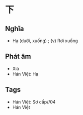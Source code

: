 # 下

## Nghĩa
* Hạ (dưới, xuống) ; (v) Rơi xuống

## Phát âm
* Xià
* Hán Việt: Hạ

## Tags
* Hán Việt: Sơ cấp//04
* Hán Việt

<script>window.HANZI_FIELD='下';</script>
